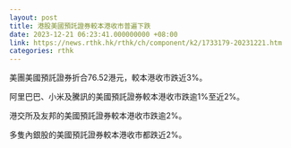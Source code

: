 ```yaml
---
layout: post
title: 港股美國預託證券較本港收市普遍下跌
date: 2023-12-21 06:23:41.000000000 +08:00
link: https://news.rthk.hk/rthk/ch/component/k2/1733179-20231221.htm
categories: rthk
---
```


美團美國預託證券折合76.52港元，較本港收市跌近3%。

阿里巴巴、小米及騰訊的美國預託證券較本港收市跌逾1%至近2%。

港交所及友邦的美國預託證券較本港收市跌逾2%。

多隻內銀股的美國預託證券較本港收市都跌近2%。
